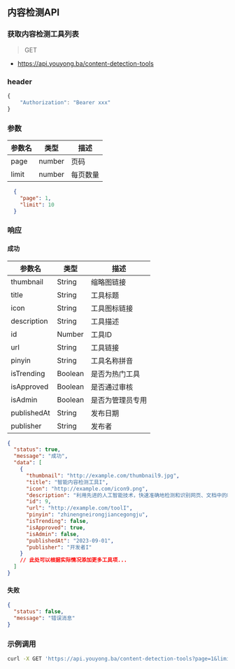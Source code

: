 ## 内容检测API
### 获取内容检测工具列表

> GET

- https://api.youyong.ba/content-detection-tools

### header

```javascript
{
    "Authorization": "Bearer xxx"
}
```

### 参数

| 参数名 | 类型   | 描述     |
| ------ | ------ | -------- |
| page   | number | 页码     |
| limit  | number | 每页数量 |


```json
  {
    "page": 1,
    "limit": 10
  }
```


### 响应

#### 成功


| 参数名       | 类型    | 描述                               |
| ----------- | ------- | ---------------------------------- |
| thumbnail   | String  | 缩略图链接                         |
| title       | String  | 工具标题                           |
| icon        | String  | 工具图标链接                       |
| description | String  | 工具描述                           |
| id          | Number  | 工具ID                             |
| url         | String  | 工具链接                           |
| pinyin      | String  | 工具名称拼音                       |
| isTrending  | Boolean | 是否为热门工具                     |
| isApproved  | Boolean | 是否通过审核                       |
| isAdmin     | Boolean | 是否为管理员专用                   |
| publishedAt | String  | 发布日期                           |
| publisher   | String  | 发布者                             |


```json
{
  "status": true,
  "message": "成功",
  "data": [
    {
      "thumbnail": "http://example.com/thumbnail9.jpg",
      "title": "智能内容检测工具I",
      "icon": "http://example.com/icon9.png",
      "description": "利用先进的人工智能技术，快速准确地检测和识别网页、文档中的敏感内容，包括但不限于版权、色情、暴力等违规内容，帮助维护网络环境的健康。",
      "id": 9,
      "url": "http://example.com/toolI",
      "pinyin": "zhinengneirongjiancegongju",
      "isTrending": false,
      "isApproved": true,
      "isAdmin": false,
      "publishedAt": "2023-09-01",
      "publisher": "开发者I"
    }
    // 此处可以根据实际情况添加更多工具项...
  ]
}
```

#### 失败

```json
{
  "status": false,
  "message": "错误消息"
}
```

### 示例调用

```bash
curl -X GET 'https://api.youyong.ba/content-detection-tools?page=1&limit=10'
```